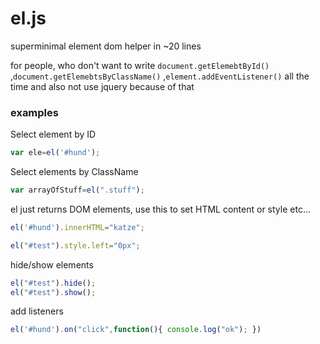 # el.js
superminimal element dom helper in ~20 lines

for people, who don't want to write ```document.getElemebtById()``` ,```document.getElemebtsByClassName()``` ,```element.addEventListener()```  all the time and also not use jquery because of that

### examples

Select element by ID
```js
var ele=el('#hund');
```

Select elements by ClassName
```js
var arrayOfStuff=el(".stuff");
```

el just returns DOM elements, use this to set HTML content or style etc...
```js
el('#hund').innerHTML="katze";

el("#test").style.left="0px";
```

hide/show elements
```js
el("#test").hide();
el("#test").show();
```

add listeners 
```js
el('#hund').on("click",function(){ console.log("ok"); })
```


